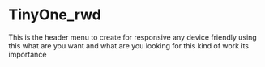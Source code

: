 # TinyOne_rwd
This is the header  menu to create for responsive any device friendly using this what are you want and what are you looking for this kind of work its importance
